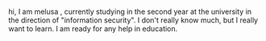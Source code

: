 hi, I am melusa , currently studying in the second year at the university in the direction of "information security". I don't really know much, but I really want to learn.
I am ready for any help in education.

<!---
mesula/mesula is a ✨ special ✨ repository because its `README.md` (this file) appears on your GitHub profile.
You can click the Preview link to take a look at your changes.
--->
